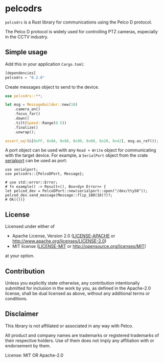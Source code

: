 # pelcodrs

`pelcodrs` is a Rust library for communications using the Pelco D protocol.

The Pelco D protocol is widely used for controlling PTZ cameras, especially
in the CCTV industry.

## Simple usage

Add this in your application `Cargo.toml`:

```rust
[dependencies]
pelcodrs = "0.2.0"
```

Create messages object to send to the device.

```rust
use pelcodrs::**;

let msg = MessageBuilder::new(10)
    .camera_on()
    .focus_far()
    .down()
    .tilt(Speed::Range(0.5))
    .finalize()
    .unwrap();

assert_eq!(&[0xFF, 0x0A, 0x88, 0x90, 0x00, 0x20, 0x42], msg.as_ref());
```

A port object can be used with any `Read + Write` object for communicating with
the target device. For example, a `SerialPort` object from the crate
[serialport](https://crates.io/crates/serialport) can be used as port:

```rust, ignore
use serialport;
use pelcodrs::{PelcoDPort, Message};

# use std::error::Error;
# fn example() -> Result<(), Box<dyn Error>> {
let pelcod_dev = PelcoDPort::new(serialport::open("/dev/ttyS0"));
pelcod_dev.send_message(Message::flip_180(10)?)?;
# Ok(())}
```


## License

Licensed under either of

* Apache License, Version 2.0
([LICENSE-APACHE](LICENSE-APACHE) or http://www.apache.org/licenses/LICENSE-2.0)
* MIT license
([LICENSE-MIT](LICENSE-MIT) or http://opensource.org/licenses/MIT)

at your option.

## Contribution

Unless you explicitly state otherwise, any contribution intentionally submitted
for inclusion in the work by you, as defined in the Apache-2.0 license, shall be
dual licensed as above, without any additional terms or conditions.


## Disclaimer

This library is not affiliated or associated in any way with Pelco.

All product and company names are trademarks or registered trademarks of
their respective holders. Use of them does not imply any affiliation with or
endorsement by them.


License: MIT OR Apache-2.0

